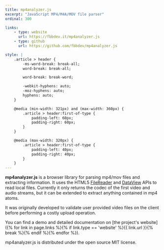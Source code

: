 ```yaml
---
title: mp4analyzer.js
excerpt: "JavaScript MP4/M4A/MOV file parser"
ordinal: 300

links:
    - type: website
      url: https://fbbdev.it/mp4analyzer.js
    - type: github
      url: https://github.com/fbbdev/mp4analyzer.js

style: |
    .article > header {
        -ms-word-break: break-all;
        word-break: break-all;

        word-break: break-word;

        -webkit-hyphens: auto;
        -moz-hyphens: auto;
        hyphens: auto;
    }

    @media (min-width: 321px) and (max-width: 360px) {
        .article > header:first-of-type {
            padding-left: 60px;
            padding-right: 60px;
        }
    }

    @media (max-width: 320px) {
        .article > header:first-of-type {
            padding-left: 40px;
            padding-right: 40px;
        }
    }
---
```


**mp4analyzer.js** is a browser library for parsing mp4/mov files and extracting information.
It uses the HTML5 [FileReader](http://developer.mozilla.org/en-US/docs/Web/API/FileReader)
and [DataView](http://developer.mozilla.org/en-US/docs/Web/API/DataView) APIs to read
local files. Currently it only returns the codec of the first video and audio streams,
but it can be extended to extract anything contained in mp4 atoms.

It was originally developed to validate user provided video files on the client before
performing a costly upload operation.

You can find a demo and detailed documentation on [the project's website]({% for link in page.links %}{% if link.type == 'website' %}{{ link.url }}{% break %}{% endif %}{% endfor %}).

mp4analyzer.js is distributed under the open source MIT license.
